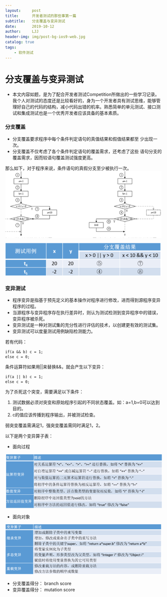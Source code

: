 ```yaml
---
layout:     post
title:      开发者测试的那些事第一篇
subtitle:   分支覆盖与变异测试
date:       2019-10-12
author:     LJJ
header-img: img/post-bg-ios9-web.jpg
catalog: true
tags:
    - 软件测试
---
```


# 分支覆盖与变异测试
- 本文内容如题，是为了配合开发者测试Competition所做出的一些学习记录。我个人对测试的态度还是比较看好的，身为一个开发者具有测试思维，能够管理好自己的代码的结构，减小代码出错的机率。熟悉简单的单元测试、接口测试和集成测试也是一个优秀开发者应该具备的基本素质。

### 分支覆盖
- 分支覆盖要求程序中每个条件判定语句的真值结果和假值结果都至 少出现一次。
- 分支覆盖不仅考虑了各个条件判定语句的覆盖需求，还考虑了这些 语句分支的覆盖需求，因而较语句覆盖测试强度更高。

那么如下，对于程序来说，条件语句的真假分支至少被执行一次。
![.](/img/test-LJJ-01.PNG)
  
  
![.](/img/test-LJJ-02.PNG)

### 变异测试
- 程序变异是指基于预先定义的基本操作对程序进行修改，进而得到源程序变异程序的过程。
- 当源程序与变异程序存在执行差异时，则认为测试检测到变异程序中的错误，变异程序被杀死。
- 变异测试是一种对测试集的充分性进行评估的技术，以创建更有效的测试集。
- 变异测试可以度量测试用例缺陷检测能力。

若有代码：

    if(a && b) c = 1;
    else c = 0;
条件运算符如果用||来替换&&，就会产生以下变异：

    if(a || b) c = 1;
    else c = 0;

为了杀死这个突变，需要满足以下条件：
1. 测试数据必须对突变和原始程序引起的不同状态覆盖。如：a=1,b=0可以达到目的。
2. c的值应该传播到程序输出，并被测试检查。

弱突变覆盖需满足1，强突变覆盖需同时满足1，2。

以下是两个变异算子表：
- 面向过程

![.](/img/test-LJJ-03.PNG)

- 面向对象

![.](/img/test-LJJ-04.PNG)

- 分支覆盖得分： branch score
- 变异覆盖得分： mutation score
